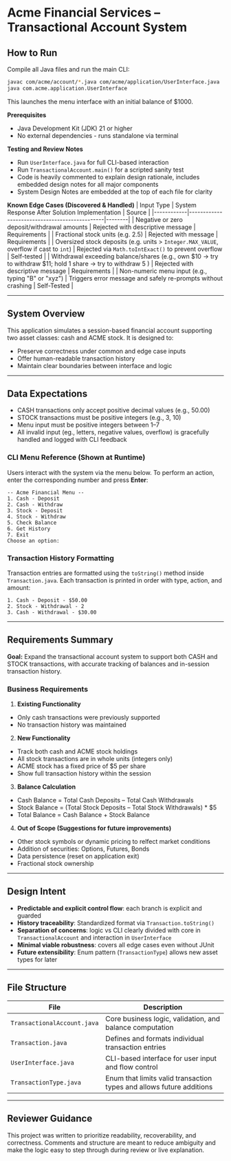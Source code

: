 # Acme Financial Services – Transactional Account System

## How to Run

Compile all Java files and run the main CLI:

```bash
javac com/acme/account/*.java com/acme/application/UserInterface.java
java com.acme.application.UserInterface
```

This launches the menu interface with an initial balance of $1000.

**Prerequisites**
- Java Development Kit (JDK) 21 or higher
- No external dependencies - runs standalone via terminal

**Testing and Review Notes**
- Run `UserInterface.java` for full CLI-based interaction
- Run `TransactionalAccount.main()` for a scripted sanity test
- Code is heavily commented to explain design rationale, includes embedded design notes for all major components
- System Design Notes are embedded at the top of each file for clarity

**Known Edge Cases (Discovered & Handled)**
| Input Type | System Response After Solution Implementation | Source |
|------------|-----------------------------------------------|--------|
| Negative or zero deposit/withdrawal amounts | Rejected with descriptive message | Requirements |
| Fractional stock units (e.g. 2.5) | Rejected with message | Requirements |
| Oversized stock deposits (e.g. units > `Integer.MAX_VALUE`, overflow if cast to `int`) | Rejected via `Math.toIntExact()` to prevent overflow | Self-tested |
| Withdrawal exceeding balance/shares (e.g., own $10 → try to withdraw $11; hold 1 share → try to withdraw 5 ) | Rejected with descriptive message | Requirements |
| Non-numeric menu input (e.g., typing "B" or "xyz") | Triggers error message and safely re-prompts without crashing | Self-Tested |

---
## System Overview

This application simulates a session-based financial account supporting two asset classes: cash and ACME stock. It is designed to:

- Preserve correctness under common and edge case inputs  
- Offer human-readable transaction history  
- Maintain clear boundaries between interface and logic

---

## Data Expectations

- CASH transactions only accept positive decimal values (e.g., 50.00)
- STOCK transactions must be positive integers (e.g., 3, 10)
- Menu input must be positive integers between 1–7
- All invalid input (eg., letters, negative values, overflow) is gracefully handled and logged with CLI feedback

### CLI Menu Reference (Shown at Runtime)

Users interact with the system via the menu below. To perform an action, enter the corresponding number and press **Enter**:

```text
-- Acme Financial Menu --
1. Cash - Deposit
2. Cash - Withdraw
3. Stock - Deposit
4. Stock - Withdraw
5. Check Balance
6. Get History
7. Exit
Choose an option:
```
### Transaction History Formatting

Transaction entries are formatted using the `toString()` method inside `Transaction.java`. Each transaction is printed in order with type, action, and amount:

```text
1. Cash - Deposit - $50.00
2. Stock - Withdrawal - 2
3. Cash - Withdrawal - $30.00
```

---

## Requirements Summary

**Goal:** Expand the transactional account system to support both CASH and STOCK transactions, with accurate tracking of balances and in-session transaction history.

### Business Requirements

1. **Existing Functionality**  
- Only cash transactions were previously supported  
- No transaction history was maintained  

2. **New Functionality**  
- Track both cash and ACME stock holdings  
- All stock transactions are in whole units (integers only)  
- ACME stock has a fixed price of $5 per share  
- Show full transaction history within the session  

3. **Balance Calculation**  
- Cash Balance = Total Cash Deposits – Total Cash Withdrawals
- Stock Balance = (Total Stock Deposits – Total Stock Withdrawals) * $5
- Total Balance = Cash Balance + Stock Balance

4. **Out of Scope (Suggestions for future improvements)**  
- Other stock symbols or dynamic pricing to relfect market conditions 
- Addition of securities: Options, Futures, Bonds 
- Data persistence (reset on application exit)
- Fractional stock ownership  

---

## Design Intent

- **Predictable and explicit control flow**: each branch is explicit and guarded  
- **History traceability**: Standardized format via `Transaction.toString()`  
- **Separation of concerns**: logic vs CLI clearly divided with core in `TransactionalAccount` and interaction in `UserInterface`
- **Minimal viable robustness**: covers all edge cases even without JUnit
- **Future extensibility**: Enum pattern (`TransactionType`) allows new asset types for later 

---

## File Structure

| File | Description |
|------|-------------|
| `TransactionalAccount.java` | Core business logic, validation, and balance computation |
| `Transaction.java` | Defines and formats individual transaction entries |
| `UserInterface.java` | CLI-based interface for user input and flow control |
| `TransactionType.java` | Enum that limits valid transaction types and allows future additions |

---

## Reviewer Guidance

This project was written to prioritize readability, recoverability, and correctness. Comments and structure are meant to reduce ambiguity and make the logic easy to step through during review or live explanation.